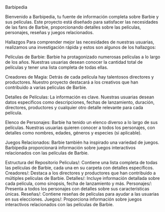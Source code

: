 Barbipedia

Bienvenido a Barbipedia, tu fuente de información completa sobre Barbie y sus películas. Este proyecto está diseñado para satisfacer las necesidades de las fans de Barbie, proporcionando detalles sobre las películas, personajes, reseñas y juegos relacionados.

Hallazgos
Para comprender mejor las necesidades de nuestras usuarias, realizamos una investigación rápida y estos son algunos de los hallazgos:

Películas de Barbie: Barbie ha protagonizado numerosas películas a lo largo de los años. Nuestras usuarias desean conocer la cantidad total de películas y tener una lista completa de todas ellas.

Creadores de Magia: Detrás de cada película hay talentosos directores y productores. Nuestro proyecto destacará a los creativos que han contribuido a varias películas de Barbie.

Detalles de Películas: La información es clave. Nuestras usuarias desean datos específicos como descripciones, fechas de lanzamiento, duración, directores, productores y cualquier otro detalle relevante para cada película.

Elenco de Personajes: Barbie ha tenido un elenco diverso a lo largo de sus películas. Nuestras usuarias quieren conocer a todos los personajes, con detalles como nombres, edades, géneros y especies (si aplicable).

Juegos Relacionados: Barbie también ha inspirado una variedad de juegos. Barbipedia proporcionará información sobre juegos interactivos relacionados con las películas de Barbie.

Estructura del Repositorio
Peliculas/: Contiene una lista completa de todas las películas de Barbie, cada una en su carpeta con detalles específicos.
Creadores/: Destaca a los directores y productores que han contribuido a múltiples películas de Barbie.
Detalles/: Incluye información detallada sobre cada película, como sinopsis, fecha de lanzamiento y más.
Personajes/: Presenta a todos los personajes con detalles sobre sus características únicas.
Reseñas/: Contiene reseñas de películas para ayudar a las usuarias en sus elecciones.
Juegos/: Proporciona información sobre juegos interactivos relacionados con las películas de Barbie.
